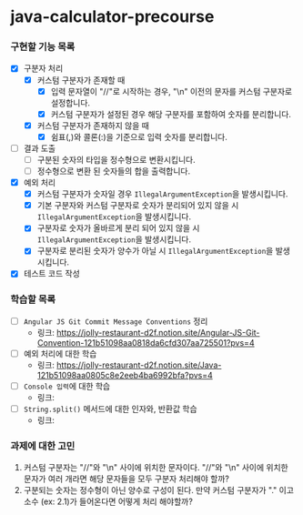 # java-calculator-precourse

### 구현할 기능 목록
  - [x] 구분자 처리
    - [x] 커스텀 구분자가 존재할 때
      - [x] 입력 문자열이 "//"로 시작하는 경우, "\n" 이전의 문자를 커스텀 구분자로 설정합니다.
      - [x] 커스텀 구분자가 설정된 경우 해당 구분자를 포함하여 숫자를 분리합니다.

    - [x] 커스텀 구분자가 존재하지 않을 때
      - [x] 쉼표(,)와 콜론(:)을 기준으로 입력 숫자를 분리합니다.
  
  - [ ] 결과 도출
    - [ ] 구분된 숫자의 타입을 정수형으로 변환시킵니다.
    - [ ] 정수형으로 변환 된 숫자들의 합을 출력합니다.

  - [x] 예외 처리
    - [x] 커스텀 구분자가 숫자일 경우 `IllegalArgumentException`을 발생시킵니다.
    - [x] 기본 구분자와 커스텀 구분자로 숫자가 분리되어 있지 않을 시 `IllegalArgumentException`을 발생시킵니다.
    - [x] 구분자로 숫자가 올바르게 분리 되어 있지 않을 시 `IllegalArgumentException`을 발생시킵니다.
    - [x] 구분자로 분리된 숫자가 양수가 아닐 시 `IllegalArgumentException`을 발생시킵니다.

  - [x] 테스트 코드 작성

### 학습할 목록
  - [ ] `Angular JS Git Commit Message Conventions` 정리
    - 링크: https://jolly-restaurant-d2f.notion.site/Angular-JS-Git-Convention-121b51098aa0818da6cfd307aa725501?pvs=4
  - [ ] 예외 처리에 대한 학습
    - 링크: https://jolly-restaurant-d2f.notion.site/Java-121b51098aa0805c8e2eeb4ba6992bfa?pvs=4
  - [ ] `Console 입력`에 대한 학습
    - 링크:
  - [ ] `String.split()` 메서드에 대한 인자와, 반환값 학습
    - 링크:

### 과제에 대한 고민
1. 커스텀 구분자는 "//"와 "\n" 사이에 위치한 문자이다. "//"와 "\n" 사이에 위치한 문자가 여러 개라면 해당 문자들을 모두 구분자 처리해야 할까?
2. 구분되는 숫자는 정수형이 아닌 양수로 구성이 된다. 만약 커스텀 구분자가 "." 이고 소수 (ex: 2.1)가 들어온다면 어떻게 처리 해야할까?